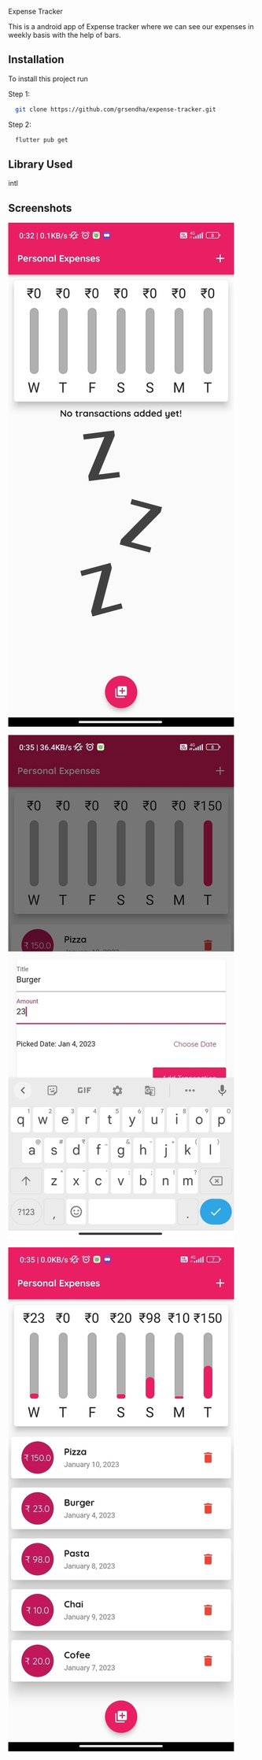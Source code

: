 
Expense Tracker

This is a android app of Expense tracker where we can see our expenses in weekly basis with the help of bars.



## Installation

To install this project run

Step 1: 
```bash
  git clone https://github.com/grsendha/expense-tracker.git
```
Step 2:
```bash
  flutter pub get 
```





## Library Used

intl
## Screenshots

![App Screenshot](https://github.com/grsendha/expense-tracker/blob/main/assets/image/1.jpg?raw=true)


![App Screenshot](https://github.com/grsendha/expense-tracker/blob/main/assets/image/2.jpg?raw=true)


![App Screenshot](https://github.com/grsendha/expense-tracker/blob/main/assets/image/3.jpg?raw=true)


